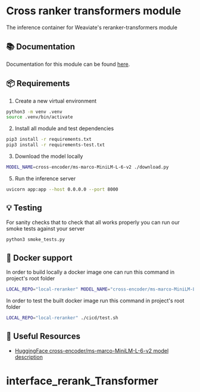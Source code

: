 # Cross ranker transformers module

The inference container for Weaviate's reranker-transformers module

📚 Documentation
-----------------

Documentation for this module can be found [here](https://weaviate.io/developers/weaviate/current/reader-generator-modules/reranker-transformers.html).

📦 Requirements
----------------

1. Create a new virtual environment

```sh
python3 -m venv .venv
source .venv/bin/activate
```

2. Install all module and test dependencies

```sh
pip3 install -r requirements.txt
pip3 install -r requirements-test.txt
```

3. Download the model locally

```sh
MODEL_NAME=cross-encoder/ms-marco-MiniLM-L-6-v2 ./download.py
```

5. Run the inference server

```sh
uvicorn app:app --host 0.0.0.0 --port 8000
```

💡 Testing
----------

For sanity checks that to check that all works properly you can run our smoke tests against your server

```sh
python3 smoke_tests.py
```

🐳 Docker support
-----------------

In order to build locally a docker image one can run this command in project's root folder

```sh
LOCAL_REPO="local-reranker" MODEL_NAME="cross-encoder/ms-marco-MiniLM-L-6-v2" ./cicd/build.sh
```

In order to test the built docker image run this command in project's root folder

```sh
LOCAL_REPO="local-reranker" ./cicd/test.sh
```

🔗 Useful Resources
--------------------

- [HuggingFace cross-encoder/ms-marco-MiniLM-L-6-v2 model description](https://huggingface.co/cross-encoder/ms-marco-MiniLM-L-6-v2)
# interface_rerank_Transformer
